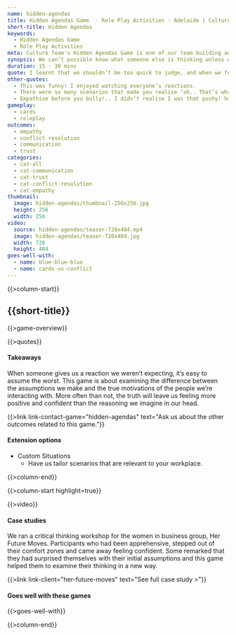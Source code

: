 ```yaml
---
name: hidden-agendas
title: Hidden Agendas Game  - Role Play Activities - Adelaide | Culture Team
short-title: Hidden Agendas
keywords:
  - Hidden Agendas Game
  - Role Play Activities
meta: Culture Team's Hidden Agendas Game is one of our team building activities with cards & incorporates role play activities that ensure a fun experience for all.
synopsis: We can’t possible know what someone else is thinking unless we talk to them about it - but that’s not always possible.
duration: 15 - 30 mins
quote: I learnt that we shouldn’t be too quick to judge, and when we feel like something is wrong or off, we should ask instead of assuming.
other-quotes:
  - This was funny! I enjoyed watching everyone’s reactions.
  - There were so many scenarios that made you realise ‘oh.. That’s what they’re going through!’ So, the first thing is to listen to them.
  - Empathise before you bully!.. I didn’t realise I was that pushy! hahaha
gameplay: 
  - cards
  - roleplay
outcomes:
  - empathy
  - conflict resolution
  - communication
  - trust
categories:
  - cat-all
  - cat-communication
  - cat-trust
  - cat-conflict-resolution
  - cat-empathy
thumbnail: 
  image: hidden-agendas/thumbnail-256x256.jpg
  height: 256
  width: 256
video:
  source: hidden-agendas/teaser-720x404.mp4
  image: hidden-agendas/teaser-720x404.jpg
  width: 720
  height: 404
goes-well-with:
  - name: blue-blue-blue
  - name: cards-vs-conflict
---
```

{{>column-start}}

## {{short-title}}

{{>game-overview}}

{{>quotes}}

#### Takeaways

When someone gives us a reaction we weren’t expecting, it’s easy to assume the worst. This game is about examining the difference between the assumptions we make and the true motivations of the people we’re interacting with. More often than not, the truth will leave us feeling more positive and confident than the reasoning we imagine in our head.

{{>link link-contact-game="hidden-agendas" text="Ask us about the other outcomes related to this game."}}

#### Extension options

* Custom Situations
  * Have us tailor scenarios that are relevant to your workplace.

{{>column-end}}

{{>column-start highlight=true}}

{{>video}}

#### Case studies

We ran a critical thinking workshop for the women in business group, Her Future Moves. Participants who had been apprehensive, stepped out of their comfort zones and came away feeling confident. Some remarked that they had surprised themselves with their initial assumptions and this game helped them to examine their thinking in a new way.

{{>link link-client="her-future-moves" text="See full case study >"}}

#### Goes well with these games

{{>goes-well-with}}

{{>column-end}}
